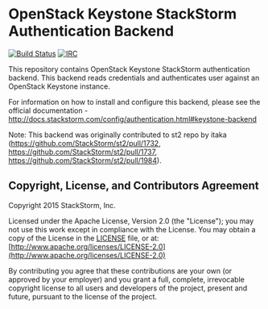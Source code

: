 # OpenStack Keystone StackStorm Authentication Backend

[![Build Status](https://api.travis-ci.org/StackStorm/st2-auth-backend-keystone.svg?branch=master)](https://travis-ci.org/StackStorm/st2-auth-backend-keystone) [![IRC](https://img.shields.io/irc/%23stackstorm.png)](http://webchat.freenode.net/?channels=stackstorm)

This repository contains OpenStack Keystone StackStorm authentication backend. This backend reads
credentials and authenticates user against an OpenStack Keystone instance.

For information on how to install and configure this backend, please see the official
documentation - http://docs.stackstorm.com/config/authentication.html#keystone-backend

Note: This backend was originally contributed to st2 repo by itaka
(https://github.com/StackStorm/st2/pull/1732, https://github.com/StackStorm/st2/pull/1737, 
https://github.com/StackStorm/st2/pull/1984).

## Copyright, License, and Contributors Agreement

Copyright 2015 StackStorm, Inc.

Licensed under the Apache License, Version 2.0 (the "License"); you may not use this work except in
compliance with the License. You may obtain a copy of the License in the [LICENSE](LICENSE) file,
or at: [http://www.apache.org/licenses/LICENSE-2.0](http://www.apache.org/licenses/LICENSE-2.0)

By contributing you agree that these contributions are your own (or approved by your employer) and 
you grant a full, complete, irrevocable copyright license to all users and developers of the
project, present and future, pursuant to the license of the project.
